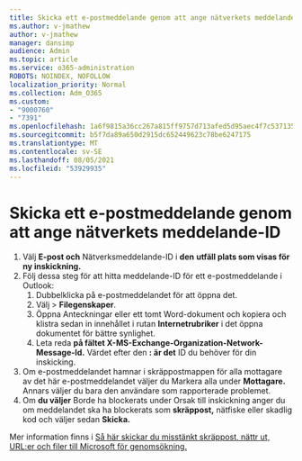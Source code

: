```yaml
---
title: Skicka ett e-postmeddelande genom att ange nätverkets meddelande-ID
ms.author: v-jmathew
author: v-jmathew
manager: dansimp
audience: Admin
ms.topic: article
ms.service: o365-administration
ROBOTS: NOINDEX, NOFOLLOW
localization_priority: Normal
ms.collection: Adm_O365
ms.custom:
- "9000760"
- "7391"
ms.openlocfilehash: 1a6f9815a36cc267a815ff9757d713afed5d95aec4f7c537135c88cadf26cc51
ms.sourcegitcommit: b5f7da89a650d2915dc652449623c78be6247175
ms.translationtype: MT
ms.contentlocale: sv-SE
ms.lasthandoff: 08/05/2021
ms.locfileid: "53929935"
---
```

# <a name="submit-an-email-message-by-providing-the-network-message-id"></a>Skicka ett e-postmeddelande genom att ange nätverkets meddelande-ID

1. Välj **E-post och** Nätverksmeddelande-ID i **den** **utfäll plats som visas för ny inskickning.**
2. Följ dessa steg för att hitta meddelande-ID för ett e-postmeddelande i Outlook:
    1. Dubbelklicka på e-postmeddelandet för att öppna det.
    1. Välj   >  **Filegenskaper**.
    1. Öppna Anteckningar eller ett tomt Word-dokument och kopiera och klistra sedan in innehållet i rutan **Internetrubriker** i det öppna dokumentet för bättre synlighet.
    1. Leta reda **på fältet X-MS-Exchange-Organization-Network-Message-Id.** Värdet efter den **: är det** ID du behöver för din inskicking.
3. Om e-postmeddelandet hamnar i skräppostmappen för alla mottagare av det här e-postmeddelandet väljer du Markera alla under **Mottagare.** Annars väljer du bara den användare som rapporterade problemet.
4. Om **du väljer** Borde ha blockerats under Orsak till inskickning anger du om meddelandet ska ha blockerats som **skräppost,** nätfiske eller skadlig kod och väljer sedan **Skicka.**

Mer information finns i [Så här skickar du misstänkt skräppost, nättr ut, URL:er och filer till Microsoft för genomsökning.](https://go.microsoft.com/fwlink/?linkid=2101479)
